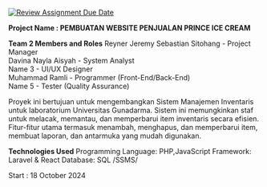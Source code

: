 [![Review Assignment Due Date](https://classroom.github.com/assets/deadline-readme-button-22041afd0340ce965d47ae6ef1cefeee28c7c493a6346c4f15d667ab976d596c.svg)](https://classroom.github.com/a/Wq523uwp)

**Project Name : PEMBUATAN WEBSITE PENJUALAN PRINCE ICE CREAM**

**Team 2 Members and Roles**
Reyner Jeremy Sebastian Sitohang - Project Manager  
Davina Nayla Aisyah - System Analyst  
Name 3 - UI/UX Designer  
Muhammad Ramli - Programmer (Front-End/Back-End)  
Name 5 - Tester (Quality Assurance)  


Proyek ini bertujuan untuk mengembangkan Sistem Manajemen Inventaris untuk laboratorium Universitas Gunadarma. Sistem ini memungkinkan staf untuk melacak, memantau, dan memperbarui item inventaris secara efisien. Fitur-fitur utama termasuk menambah, menghapus, dan memperbarui item, membuat laporan, dan antarmuka yang mudah digunakan.

**Technologies Used**
Programming Language: PHP,JavaScript
Framework: Laravel & React
Database: SQL /SSMS/ 

Start : 18 October 2024
